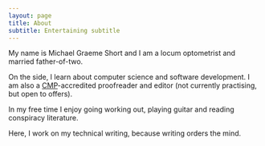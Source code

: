 ```yaml
---
layout: page
title: About
subtitle: Entertaining subtitle
---
```


My name is Michael Graeme Short and I am a locum optometrist and married father-of-two.

On the side, I learn about computer science and software development. I am also a [CMP](https://collegeofmediaandpublishing.co.uk/)-accredited proofreader and editor (not currently practising, but open to offers).

In my free time I enjoy going working out, playing guitar and reading conspiracy literature.

Here, I work on my technical writing, because writing orders the mind.